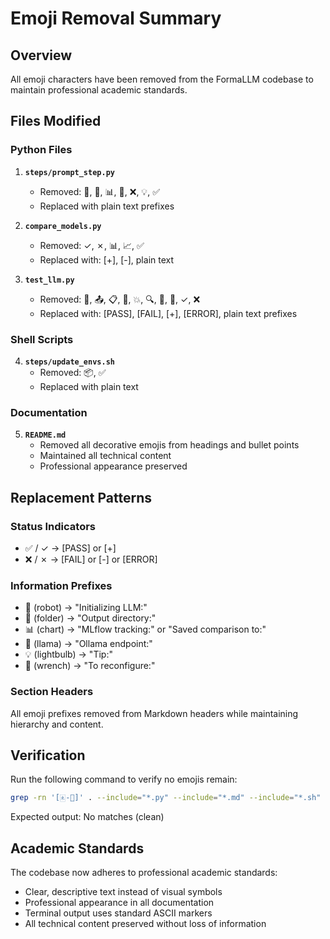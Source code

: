 # Emoji Removal Summary

## Overview
All emoji characters have been removed from the FormaLLM codebase to maintain professional academic standards.

## Files Modified

### Python Files
1. **`steps/prompt_step.py`**
   - Removed: 🤖, 📁, 📊, 🦙, ❌, 💡, ✅
   - Replaced with plain text prefixes

2. **`compare_models.py`**
   - Removed: ✓, ✗, 📊, 📈, ✅
   - Replaced with: [+], [-], plain text

3. **`test_llm.py`**
   - Removed: 🧪, 📤, 📋, 🎉, 💥, 🔍, 🔧, 🦙, ✓, ❌
   - Replaced with: [PASS], [FAIL], [+], [ERROR], plain text prefixes

### Shell Scripts
4. **`steps/update_envs.sh`**
   - Removed: 📦, ✅
   - Replaced with plain text

### Documentation
5. **`README.md`**
   - Removed all decorative emojis from headings and bullet points
   - Maintained all technical content
   - Professional appearance preserved

## Replacement Patterns

### Status Indicators
- ✅ / ✓ → [PASS] or [+]
- ❌ / ✗ → [FAIL] or [-] or [ERROR]

### Information Prefixes
- 🤖 (robot) → "Initializing LLM:"
- 📁 (folder) → "Output directory:"
- 📊 (chart) → "MLflow tracking:" or "Saved comparison to:"
- 🦙 (llama) → "Ollama endpoint:"
- 💡 (lightbulb) → "Tip:"
- 🔧 (wrench) → "To reconfigure:"

### Section Headers
All emoji prefixes removed from Markdown headers while maintaining hierarchy and content.

## Verification

Run the following command to verify no emojis remain:
```bash
grep -rn '[🀀-🫿]' . --include="*.py" --include="*.md" --include="*.sh"
```

Expected output: No matches (clean)

## Academic Standards

The codebase now adheres to professional academic standards:
- Clear, descriptive text instead of visual symbols
- Professional appearance in all documentation
- Terminal output uses standard ASCII markers
- All technical content preserved without loss of information
